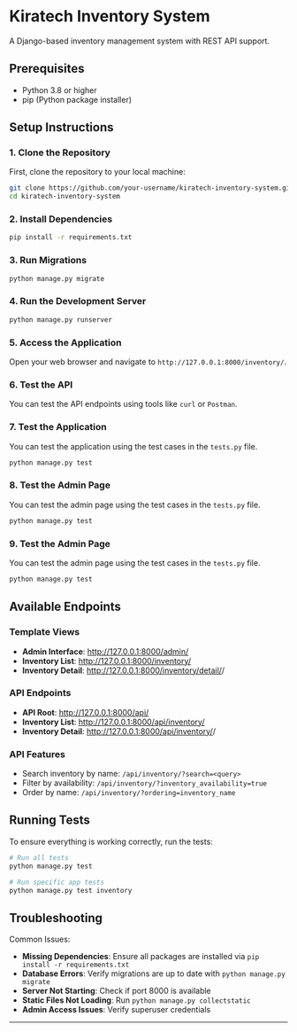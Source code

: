 # Kiratech Inventory System

A Django-based inventory management system with REST API support.

## Prerequisites
- Python 3.8 or higher
- pip (Python package installer)

## Setup Instructions

### 1. Clone the Repository
First, clone the repository to your local machine:

```bash
git clone https://github.com/your-username/kiratech-inventory-system.git
cd kiratech-inventory-system
```

### 2. Install Dependencies

```bash
pip install -r requirements.txt
```

### 3. Run Migrations

```bash
python manage.py migrate
```

### 4. Run the Development Server

```bash
python manage.py runserver
```

### 5. Access the Application

Open your web browser and navigate to `http://127.0.0.1:8000/inventory/`.

### 6. Test the API

You can test the API endpoints using tools like `curl` or `Postman`.

### 7. Test the Application

You can test the application using the test cases in the `tests.py` file.

```bash
python manage.py test
```

### 8. Test the Admin Page

You can test the admin page using the test cases in the `tests.py` file.

```bash
python manage.py test
```

### 9. Test the Admin Page

You can test the admin page using the test cases in the `tests.py` file.

```bash
python manage.py test
```

## Available Endpoints

### Template Views
- **Admin Interface**: http://127.0.0.1:8000/admin/
- **Inventory List**: http://127.0.0.1:8000/inventory/
- **Inventory Detail**: http://127.0.0.1:8000/inventory/detail/<id>/

### API Endpoints
- **API Root**: http://127.0.0.1:8000/api/
- **Inventory List**: http://127.0.0.1:8000/api/inventory/
- **Inventory Detail**: http://127.0.0.1:8000/api/inventory/<id>/

### API Features
- Search inventory by name: `/api/inventory/?search=<query>`
- Filter by availability: `/api/inventory/?inventory_availability=true`
- Order by name: `/api/inventory/?ordering=inventory_name`

## Running Tests

To ensure everything is working correctly, run the tests:

```bash
# Run all tests
python manage.py test

# Run specific app tests
python manage.py test inventory
```

## Troubleshooting

Common Issues:
- **Missing Dependencies**: Ensure all packages are installed via `pip install -r requirements.txt`
- **Database Errors**: Verify migrations are up to date with `python manage.py migrate`
- **Server Not Starting**: Check if port 8000 is available
- **Static Files Not Loading**: Run `python manage.py collectstatic`
- **Admin Access Issues**: Verify superuser credentials

---






